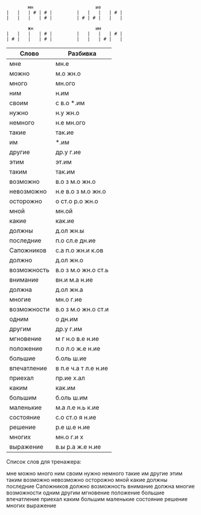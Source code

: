 ```

        мн                       ие
|   |   | # | # |         |   |   |   | # |
|   |   |   | # |         | # | # |   |   |

        жн                       им
|   |   |   | # |         |   |   |   | # |
| # |   |   | # |         |   |   | # |   |

```


| Слово | Разбивка |
| --- | --- |
| мне | мн.е | 
| можно | м.о жн.о | 
| много | мн.ого | 
| ним | н.им | 
| своим | с в.о  \*.им | 
| нужно | н.у жн.о | 
| немного | н.е мн.ого | 
| такие | так.ие | 
| им |  \*.им | 
| другие | др.у г.ие | 
| этим | эт.им | 
| таким | так.им | 
| возможно | в.о з м.о жн.о | 
| невозможно | н.е в.о з м.о жн.о | 
| осторожно | о ст.о р.о жн.о | 
| мной | мн.ой | 
| какие | как.ие | 
| должны | д.ол жн.ы | 
| последние | п.о сл.е дн.ие | 
| Сапожников | с.а п.о жн.и к.ов | 
| должно | д.ол жн.о | 
| возможность | в.о з м.о жн.о ст.ь | 
| внимание | вн.и м.а н.ие | 
| должна | д.ол жн.а | 
| многие | мн.о г.ие | 
| возможности | в.о з м.о жн.о ст.и | 
| одним | о дн.им | 
| другим | др.у г.им | 
| мгновение | м г н.о в.е н.ие | 
| положение | п.о л.о ж.е н.ие | 
| большие | б.оль ш.ие | 
| впечатление | в п.е ч.а т л.е н.ие | 
| приехал | пр.ие х.ал | 
| каким | как.им | 
| большим | б.оль ш.им | 
| маленькие | м.а л.е н.ь к.ие | 
| состояние | с.о ст.о я н.ие | 
| решение | р.е ш.е н.ие | 
| многих | мн.о г.и х | 
| выражение | в.ы р.а ж.е н.ие | 

Список слов для тренажера:

мне можно много ним своим нужно немного такие им другие этим таким возможно невозможно осторожно мной какие должны последние Сапожников должно возможность внимание должна многие возможности одним другим мгновение положение большие впечатление приехал каким большим маленькие состояние решение многих выражение
